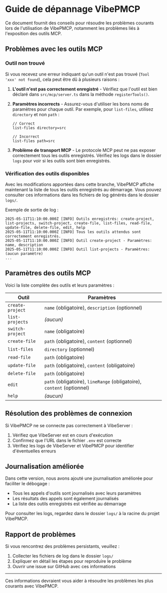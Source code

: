 # Guide de dépannage VibePMCP

Ce document fournit des conseils pour résoudre les problèmes courants lors de l'utilisation de VibePMCP, notamment les problèmes liés à l'exposition des outils MCP.

## Problèmes avec les outils MCP

### Outil non trouvé

Si vous recevez une erreur indiquant qu'un outil n'est pas trouvé (`Tool 'xxx' not found`), cela peut être dû à plusieurs raisons :

1. **L'outil n'est pas correctement enregistré** - Vérifiez que l'outil est bien déclaré dans `src/mcp/server.ts` dans la méthode `registerTools()`.

2. **Paramètres incorrects** - Assurez-vous d'utiliser les bons noms de paramètres pour chaque outil. Par exemple, pour `list-files`, utilisez `directory` et non `path` :

   ```
   // Correct
   list-files directory=src
   
   // Incorrect
   list-files path=src
   ```

3. **Problème de transport MCP** - Le protocole MCP peut ne pas exposer correctement tous les outils enregistrés. Vérifiez les logs dans le dossier `logs` pour voir si les outils sont bien enregistrés.

### Vérification des outils disponibles

Avec les modifications apportées dans cette branche, VibePMCP affiche maintenant la liste de tous les outils enregistrés au démarrage. Vous pouvez consulter ces informations dans les fichiers de log générés dans le dossier `logs/`.

Exemple de sortie de log :
```
2025-05-11T11:10:00.000Z [INFO] Outils enregistrés: create-project, list-projects, switch-project, create-file, list-files, read-file, update-file, delete-file, edit, help
2025-05-11T11:10:00.000Z [INFO] Tous les outils attendus sont correctement enregistrés.
2025-05-11T11:10:00.000Z [INFO] Outil create-project - Paramètres: name, description
2025-05-11T11:10:00.000Z [INFO] Outil list-projects - Paramètres: (aucun paramètre)
...
```

## Paramètres des outils MCP

Voici la liste complète des outils et leurs paramètres :

| Outil | Paramètres |
|-------|------------|
| `create-project` | `name` (obligatoire), `description` (optionnel) |
| `list-projects` | *(aucun)* |
| `switch-project` | `name` (obligatoire) |
| `create-file` | `path` (obligatoire), `content` (optionnel) |
| `list-files` | `directory` (optionnel) |
| `read-file` | `path` (obligatoire) |
| `update-file` | `path` (obligatoire), `content` (obligatoire) |
| `delete-file` | `path` (obligatoire) |
| `edit` | `path` (obligatoire), `lineRange` (obligatoire), `content` (optionnel) |
| `help` | *(aucun)* |

## Résolution des problèmes de connexion

Si VibePMCP ne se connecte pas correctement à VibeServer :

1. Vérifiez que VibeServer est en cours d'exécution
2. Confirmez que l'URL dans le fichier `.env` est correcte
3. Vérifiez les logs de VibeServer et VibePMCP pour identifier d'éventuelles erreurs

## Journalisation améliorée

Dans cette version, nous avons ajouté une journalisation améliorée pour faciliter le débogage :

- Tous les appels d'outils sont journalisés avec leurs paramètres
- Les résultats des appels sont également journalisés
- La liste des outils enregistrés est vérifiée au démarrage

Pour consulter les logs, regardez dans le dossier `logs/` à la racine du projet VibePMCP.

## Rapport de problèmes

Si vous rencontrez des problèmes persistants, veuillez :

1. Collecter les fichiers de log dans le dossier `logs/`
2. Expliquer en détail les étapes pour reproduire le problème
3. Ouvrir une issue sur GitHub avec ces informations

---

Ces informations devraient vous aider à résoudre les problèmes les plus courants avec VibePMCP.